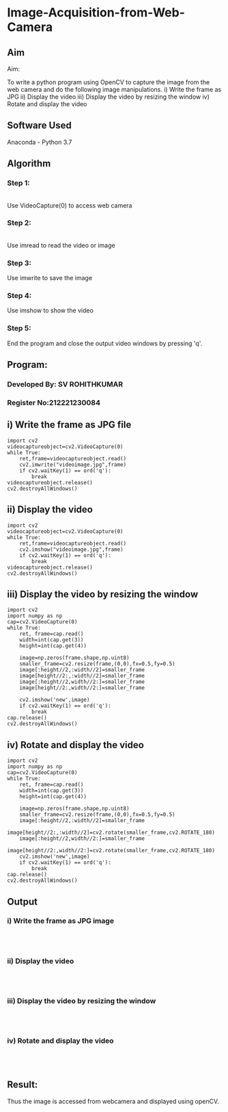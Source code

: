 # Image-Acquisition-from-Web-Camera
## Aim
 
Aim:
 
To write a python program using OpenCV to capture the image from the web camera and do the following image manipulations.
i) Write the frame as JPG 
ii) Display the video 
iii) Display the video by resizing the window
iv) Rotate and display the video

## Software Used
Anaconda - Python 3.7
## Algorithm
### Step 1:
<br>
Use VideoCapture(0) to access web camera

### Step 2:
<br>
Use imread to read the video or image

### Step 3:
Use imwrite to save the image
<br>

### Step 4:
Use imshow to show the video
<br>

### Step 5:
End the program and close the output video windows by pressing 'q'.
<br>

## Program:

### Developed By: SV ROHITHKUMAR
### Register No:212221230084

## i) Write the frame as JPG file
```
import cv2
videocaptureobject=cv2.VideoCapture(0)
while True:
    ret,frame=videocaptureobject.read()
    cv2.imwrite("videoimage.jpg",frame)
    if cv2.waitKey(1) == ord('q'):
        break
videocaptureobject.release()
cv2.destroyAllWindows()
```




## ii) Display the video
```
import cv2
videocaptureobject=cv2.VideoCapture(0)
while True:
    ret,frame=videocaptureobject.read()
    cv2.imshow("videoimage.jpg",frame)
    if cv2.waitKey(1) == ord('q'):
        break
videocaptureobject.release()
cv2.destroyAllWindows()

```




## iii) Display the video by resizing the window
```
import cv2
import numpy as np
cap=cv2.VideoCapture(0)
while True:
    ret, frame=cap.read()
    width=int(cap.get(3))
    height=int(cap.get(4))
    
    image=np.zeros(frame.shape,np.uint8)
    smaller_frame=cv2.resize(frame,(0,0),fx=0.5,fy=0.5)
    image[:height//2,:width//2]=smaller_frame
    image[height//2:,:width//2]=smaller_frame
    image[:height//2,width//2:]=smaller_frame
    image[height//2:,width//2:]=smaller_frame
    
    cv2.imshow('new',image)
    if cv2.waitKey(1) == ord('q'):
        break
cap.release()
cv2.destroyAllWindows()

```




## iv) Rotate and display the video
```
import cv2
import numpy as np
cap=cv2.VideoCapture(0)
while True:
    ret, frame=cap.read()
    width=int(cap.get(3))
    height=int(cap.get(4))
    
    image=np.zeros(frame.shape,np.uint8)
    smaller_frame=cv2.resize(frame,(0,0),fx=0.5,fy=0.5)
    image[:height//2,:width//2]=smaller_frame
    image[height//2:,:width//2]=cv2.rotate(smaller_frame,cv2.ROTATE_180)
    image[:height//2,width//2:]=smaller_frame
    image[height//2:,width//2:]=cv2.rotate(smaller_frame,cv2.ROTATE_180)
    cv2.imshow('new',image)
    if cv2.waitKey(1) == ord('q'):
        break
cap.release()
cv2.destroyAllWindows()

```









## Output

### i) Write the frame as JPG image
</br>
</br>


### ii) Display the video
</br>
</br>


### iii) Display the video by resizing the window
</br>
</br>



### iv) Rotate and display the video
</br>
</br>





## Result:
Thus the image is accessed from webcamera and displayed using openCV.
